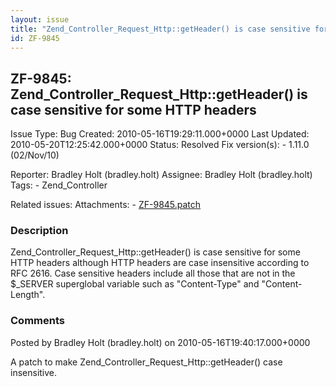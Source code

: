 ```yaml
---
layout: issue
title: "Zend_Controller_Request_Http::getHeader() is case sensitive for some HTTP headers"
id: ZF-9845
---
```


ZF-9845: Zend\_Controller\_Request\_Http::getHeader() is case sensitive for some HTTP headers
---------------------------------------------------------------------------------------------

 Issue Type: Bug Created: 2010-05-16T19:29:11.000+0000 Last Updated: 2010-05-20T12:25:42.000+0000 Status: Resolved Fix version(s): - 1.11.0 (02/Nov/10)
 
 Reporter:  Bradley Holt (bradley.holt)  Assignee:  Bradley Holt (bradley.holt)  Tags: - Zend\_Controller
 
 Related issues: 
 Attachments: - [ZF-9845.patch](/issues/secure/attachment/13080/ZF-9845.patch)
 
### Description

Zend\_Controller\_Request\_Http::getHeader() is case sensitive for some HTTP headers although HTTP headers are case insensitive according to RFC 2616. Case sensitive headers include all those that are not in the $\_SERVER superglobal variable such as "Content-Type" and "Content-Length".

 

 

### Comments

Posted by Bradley Holt (bradley.holt) on 2010-05-16T19:40:17.000+0000

A patch to make Zend\_Controller\_Request\_Http::getHeader() case insensitive.

 

 